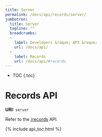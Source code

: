 ```yaml
---
title: Server
permalink: /docs/api/records/server/
jumbotron:
  title: Server
  tagline: ""
  breadcrumbs:
  -
    label: Developers &raquo; API &raquo;
    url: /docs/api/
  -
    label: Records
    url: /docs/api/#records
---
```


* TOC
{:toc}

# Records API

**URI:** `server`

Refer to the [/records](/docs/api/modules/records/) API.

{% include api_toc.html %}
